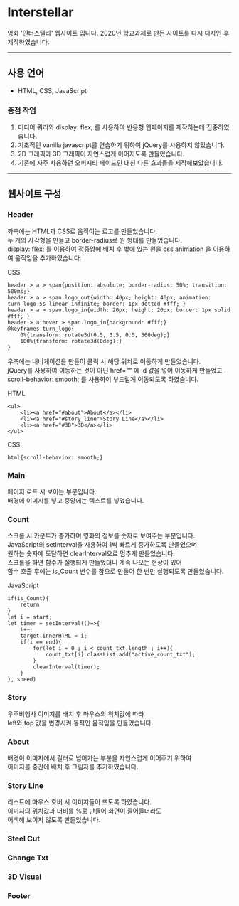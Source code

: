 # Interstellar
영화 '인터스텔라' 웹사이트 입니다.
2020년 학교과제로 만든 사이트를 다시 디자인 후 제작하였습니다.


<hr />

## 사용 언어
 - HTML, CSS, JavaScript 
### 중점 작업  
1. 미디어 쿼리와 display: flex; 를 사용하여 반응형 웹페이지를 제작하는데 집중하였습니다.  
2. 기초적인 vanilla javascript를 연습하기 위하여 jQuery를 사용하지 않았습니다.  
3. 2D 그래픽과 3D 그래픽이 자연스럽게 이어지도록 만들었습니다.
4. 기존에 자주 사용하던 오퍼시티 페이드인 대신 다른 효과들을 제작해보았습니다.


<hr />


## 웹사이트 구성

### Header 
좌측에는 HTML과 CSS로 움직이는 로고를 만들었습니다.   
두 개의 사각형을 만들고 border-radius로 원 형태를 만들었습니다.   
display: flex; 를 이용하여 정중앙에 배치 후 밖에 있는 원을 css animation 을 이용하여 움직임을 추가하였습니다.   

CSS

    header > a > span{position: absolute; border-radius: 50%; transition: 500ms;}
    header > a > span.logo_out{width: 40px; height: 40px; animation: turn_logo 5s linear infinite; border: 1px dotted #fff; }
    header > a > span.logo_in{width: 20px; height: 20px; border: 1px solid #fff; }
    header > a:hover > span.logo_in{background: #fff;}
    @keyframes turn_logo{
        0%{transform: rotate3d(0.5, 0.5, 0.5, 360deg);}
        100%{transform: rotate3d(0deg);}
    }


우측에는 내비게이션을 만들어 클릭 시 해당 위치로 이동하게 만들었습니다.   
jQuery를 사용하여 이동하는 것이 아닌 href="" 에 id 값을 넣어 이동하게 만들었고,   
scroll-behavior: smooth; 를 사용하여 부드럽게 이동되도록 하였습니다.   

HTML

    <ul>
        <li><a href="#about">About</a></li>
        <li><a href="#story_line">Story Line</a></li>
        <li><a href="#3D">3D</a></li>
    </ul>

CSS

    html{scroll-behavior: smooth;}

### Main
페이지 로드 시 보이는 부분입니다.    
배경에 이미지를 넣고 중앙에는 텍스트를 넣었습니다.   


### Count
스크롤 시 카운트가 증가하며 영화의 정보를 숫자로 보여주는 부분입니다.   
JavaScript의 setInterval을 사용하여 1씩 빠르게 증가하도록 만들었으며     
원하는 숫자에 도달하면 clearInterval으로 멈추게 만들었습니다.   
스크롤을 하면 함수가 실행되게 만들었더니 계속 나오는 현상이 있어   
함수 호출 후에는 is_Count 변수를 참으로 만들어 한 번만 실행되도록 만들었습니다.   

JavaScript

    if(is_Count){
        return 
    }
    let i = start;
    let timer = setInterval(()=>{
        i++;
        target.innerHTML = i;
        if(i == end){
            for(let i = 0 ; i < count_txt.length ; i++){
                count_txt[i].classList.add("active_count_txt");
            }
            clearInterval(timer);
        }
    }, speed)


### Story   
우주비행사 이미지를 배치 후 마우스의 위치값에 따라    
left와 top 값을 변경시켜 동적인 움직임을 만들었습니다.    

### About
배경이 이미지에서 컬러로 넘어가는 부분을 자연스럽게 이어주기 위하여   
이미지를 중간에 배치 후 그림자를 추가하였습니다.

### Story Line
리스트에 마우스 호버 시 이미지들이 뜨도록 하였습니다.    
이미지의 위치값과 너비를 %로 만들어 화면이 줄어들더라도    
어색해 보이지 않도록 만들었습니다.    

### Steel Cut


### Change Txt


### 3D Visual


### Footer